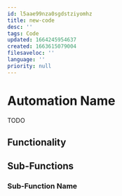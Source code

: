 ```yaml
---
id: l5aae99nza0sgdstziyomhz
title: new-code
desc: ''
tags: Code
updated: 1664245954637
created: 1663615079004
filesaveloc: ''
language: ''
priority: null
---
```


# Automation Name
TODO 

## Functionality


## Sub-Functions
<!-- Overview of any function interplay or broad overviews -->

### Sub-Function Name
<!-- Subfunction description goes here -->


